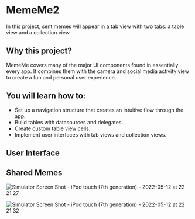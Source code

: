 # MemeMe2
In this project, sent memes will appear in a tab view with two tabs: a table view and a collection view.

## Why this project?
MemeMe covers many of the major UI components found in essentially every app. It combines them with the camera and social media activity view to create a fun and personal user experience.

## You will learn how to:
* Set up a navigation structure that creates an intuitive flow through the app.
* Build tables with datasources and delegates.
* Create custom table view cells.
* Implement user interfaces with tab views and collection views.

## User Interface

## Shared Memes
![Simulator Screen Shot - iPod touch (7th generation) - 2022-05-12 at 22 21 27](https://user-images.githubusercontent.com/92055081/168162266-24ed3c6c-3415-47da-8469-8da96d8582a6.png)

![Simulator Screen Shot - iPod touch (7th generation) - 2022-05-12 at 22 21 32](https://user-images.githubusercontent.com/92055081/168162431-12ca310c-5623-4035-b437-e7e3686067f0.png)


